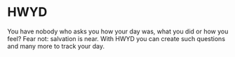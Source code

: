 # HWYD
You have nobody who asks you how your day was, what you did or how you feel? Fear not: salvation is near.
With HWYD you can create such questions and many more to track your day.